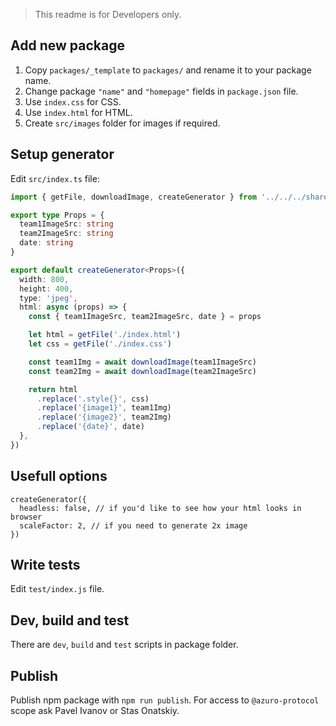 > This readme is for Developers only.


## Add new package

1. Copy `packages/_template` to `packages/` and rename it to your package name.
2. Change package `"name"` and `"homepage"` fields in `package.json` file.
3. Use `index.css` for CSS.
4. Use `index.html` for HTML.
5. Create `src/images` folder for images if required.


## Setup generator

Edit `src/index.ts` file:

```typescript
import { getFile, downloadImage, createGenerator } from '../../../shared/utils'

export type Props = {
  team1ImageSrc: string
  team2ImageSrc: string
  date: string
}

export default createGenerator<Props>({
  width: 800,
  height: 400,
  type: 'jpeg',
  html: async (props) => {
    const { team1ImageSrc, team2ImageSrc, date } = props

    let html = getFile('./index.html')
    let css = getFile('./index.css')

    const team1Img = await downloadImage(team1ImageSrc)
    const team2Img = await downloadImage(team2ImageSrc)

    return html
      .replace('.style{}', css)
      .replace('{image1}', team1Img)
      .replace('{image2}', team2Img)
      .replace('{date}', date)
  },
})
```

## Usefull options

```
createGenerator({
  headless: false, // if you'd like to see how your html looks in browser
  scaleFactor: 2, // if you need to generate 2x image
})
```

## Write tests

Edit `test/index.js` file.


## Dev, build and test

There are `dev`, `build` and `test` scripts in package folder.


## Publish

Publish npm package with `npm run publish`. For access to `@azuro-protocol` scope ask Pavel Ivanov or Stas Onatskiy.
